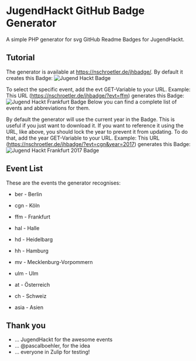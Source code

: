 # JugendHackt GitHub Badge Generator
A simple PHP generator for svg GitHub Readme Badges for JugendHackt.

## Tutorial
The generator is available at https://nschroetler.de/jhbadge/.
By default it creates this Badge: ![Jugend Hackt Badge](https://nschroetler.de/jhbadge/)

To select the specific event, add the evt GET-Variable to your URL.
Example: This URL (https://nschroetler.de/jhbadge/?evt=ffm) generates this Badge: ![Jugend Hackt Frankfurt Badge](https://nschroetler.de/jhbadge/?evt=ffm)
Below you can find a complete list of events and abbreviations for them.

By default the generator will use the current year in the Badge. This is useful if you just want to download it.
If you want to reference it using the URL, like above, you should lock the year to prevent it from updating.
To do that, add the year GET-Variable to your URL.
Example: This URL (https://nschroetler.de/jhbadge/?evt=cgn&year=2017) generates this Badge: ![Jugend Hackt Frankfurt 2017 Badge](https://nschroetler.de/jhbadge/?evt=cgn&year=2017)

## Event List
These are the events the generator recognises:
* ber - Berlin
* cgn - Köln
* ffm - Frankfurt
* hal - Halle
* hd - Heidelbarg
* hh - Hamburg
* mv - Mecklenburg-Vorpommern
* ulm - Ulm

* at - Österreich
* ch - Schweiz
* asia - Asien

## Thank you
* ... JugendHackt for the awesome events 
* ... @pascalboehler, for the idea
* ... everyone in Zulip for testing!